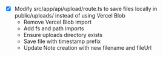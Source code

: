 - [x] Modify src/app/api/upload/route.ts to save files locally in public/uploads/ instead of using Vercel Blob
  - Remove Vercel Blob import
  - Add fs and path imports
  - Ensure uploads directory exists
  - Save file with timestamp prefix
  - Update Note creation with new filename and fileUrl
